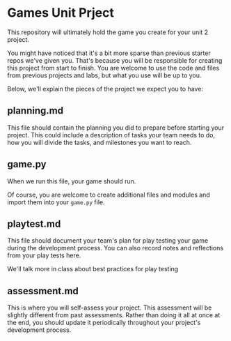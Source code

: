 # Games Unit Prject
This repository will ultimately hold the game you create for your unit 2 project.

You might have noticed that it's a bit more sparse than previous starter repos we've given you. That's because you will be responsible for creating this project from start to finish. You are welcome to use the code and files from previous projects and labs, but what you use will be up to you.

Below, we'll explain the pieces of the project we expect you to have:

## planning.md
This file should contain the planning you did to prepare before starting your project. This could include a description of tasks your team needs to do, how you will divide the tasks, and milestones you want to reach.

## game.py
When we run this file, your game should run.

Of course, you are welcome to create additional files and modules and import them into your `game.py` file.

## playtest.md
This file should document your team's plan for play testing your game during the development process. You can also record notes and reflections from your play tests here.

We'll talk more in class about best practices for play testing

## assessment.md
This is where you will self-assess your project. This assessment will be slightly different from past assessments. Rather than doing it all at once at the end, you should update it periodically throughout your project's development process.
